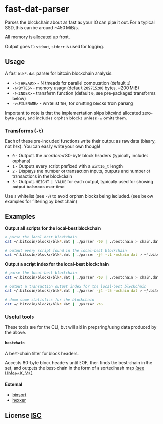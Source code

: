 # fast-dat-parser
Parses the blockchain about as fast as your IO can pipe it out.  For a typical SSD, this can be around ~450 MiB/s.

All memory is allocated up front.

Output goes to `stdout`, `stderr` is used for logging.


## Usage
A fast `blk*.dat` parser for bitcoin blockchain analysis.

- `-j<THREADS>` - N threads for parallel computation (default `1`)
- `-m<BYTES>` - memory usage (default `209715200` bytes, ~200 MiB)
- `-t<INDEX>` - transform function (default `0`, see pre-packaged transforms below)
- `-w<FILENAME>` - whitelist file, for omitting blocks from parsing

Important to note is that the implementation skips bitcoind allocated zero-byte gaps,  and includes orphan blocks unless `-w` omits them.


### Transforms (`-t`)
Each of these pre-included functions write their output as raw data (binary, not hex).
You can easily write your own though!

- `0` - Outputs the *unordered* 80-byte block headers (typically includes orphans)
- `1` - Outputs every script prefixed with a `uint16_t` length
- `2` - Displays the number of transaction inputs, outputs and number of transactions in the blockchain
- `3` - Outputs `HEIGHT | VALUE` for each output,  typically used for showing output balances over time.

Use a whitelist (see `-w`) to avoid orphan blocks being included. (see below examples for filtering by best chain)


## Examples
**Output all scripts for the local-best blockchain**
``` bash
# parse the local-best blockchain
cat ~/.bitcoin/blocks/blk*.dat | ./parser -t0 | ./bestchain > chain.dat

# output every script found in the local-best blockchain
cat ~/.bitcoin/blocks/blk*.dat | ./parser -j4 -t1 -wchain.dat > ~/.bitcoin/scripts.dat
```

**Output a script index for the local-best blockchain**
``` bash
# parse the local-best blockchain
cat ~/.bitcoin/blocks/blk*.dat | ./parser -t0 | ./bestchain > chain.dat

# output a transaction output index for the local-best blockchain
cat ~/.bitcoin/blocks/blk*.dat | ./parser -j4 -t5 -wchain.dat > ~/.bitcoin/txos.dat

# dump some statistics for the blockchain
cat ~/.bitcoin/blocks/blk*.dat | ./parser -t6
```


### Useful tools
These tools are for the CLI, but will aid in preparing/using data produced by the above.


#### `bestchain`
A best-chain filter for block headers.

Accepts 80-byte block headers until EOF, then finds the best-chain in the set,  and outputs the best-chain in the form of a sorted hash map [(see HMap<K, V>)](https://github.com/dcousens/fast-dat-parser/blob/master/include/hvectors.hpp).


#### External
* [binsort](https://github.com/dcousens/binsort)
* [hexxer](https://github.com/dcousens/hexxer)


## License [ISC](LICENSE)
